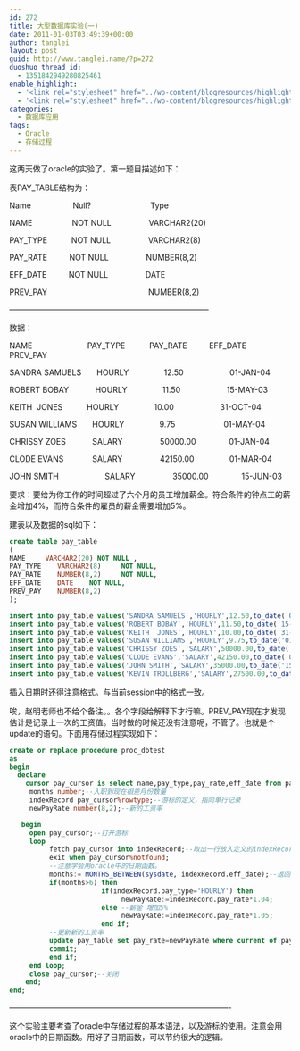 ```yaml
---
id: 272
title: 大型数据库实验(一)
date: 2011-01-03T03:49:39+00:00
author: tanglei
layout: post
guid: http://www.tanglei.name/?p=272
duoshuo_thread_id:
  - 1351842949280825461
enable_highlight:
  - '<link rel="stylesheet" href="../wp-content/blogresources/highlightconfig/highlight.default.min.css"><script src="../wp-content/blogresources/highlightconfig/jquery-2.1.4.min.js"></script><script src="../wp-content/blogresources/highlightconfig/enable_highlight.js"></script>'
  - '<link rel="stylesheet" href="../wp-content/blogresources/highlightconfig/highlight.default.min.css"><script src="../wp-content/blogresources/highlightconfig/jquery-2.1.4.min.js"></script><script src="../wp-content/blogresources/highlightconfig/enable_highlight.js"></script>'
categories:
  - 数据库应用
tags:
  - Oracle
  - 存储过程
---
```

这两天做了oracle的实验了。第一题目描述如下：

表PAY_TABLE结构为：

Name                   Null?                           Type

NAME                  NOT NULL                 VARCHAR2(20)

PAY_TYPE           NOT NULL                 VARCHAR2(8)

PAY_RATE          NOT NULL                 NUMBER(8,2)

EFF_DATE          NOT NULL                 DATE

PREV_PAY                                              NUMBER(8,2)

&#8212;&#8212;&#8212;&#8212;&#8212;&#8212;&#8212;&#8212;&#8212;&#8212;&#8212;&#8212;&#8212;&#8212;&#8212;&#8212;&#8212;&#8212;&#8212;&#8212;&#8212;&#8212;&#8212;&#8212;&#8212;&#8211;

数据：

NAME                         PAY\_TYPE           PAY\_RATE          EFF\_DATE          PREV\_PAY

SANDRA SAMUELS       HOURLY                12.50                     01-JAN-04

ROBERT BOBAY            HOURLY                11.50                     15-MAY-03

KEITH  JONES           HOURLY                10.00                     31-OCT-04

SUSAN WILLIAMS       HOURLY                9.75                      01-MAY-04

CHRISSY ZOES            SALARY                 50000.00               01-JAN-04

CLODE EVANS             SALARY                 42150.00                01-MAR-04

JOHN SMITH                     SALARY                 35000.00               15-JUN-03

要求：要给为你工作的时间超过了六个月的员工增加薪金。符合条件的钟点工的薪金增加4%，而符合条件的雇员的薪金需要增加5%。
  
建表以及数据的sql如下：

```sql
create table pay_table
(
NAME	 VARCHAR2(20) NOT NULL ,
PAY_TYPE	VARCHAR2(8) 	NOT NULL,
PAY_RATE	NUMBER(8,2) 	NOT NULL,
EFF_DATE	DATE 	NOT NULL,
PREV_PAY	NUMBER(8,2)
);

insert into pay_table values('SANDRA SAMUELS','HOURLY',12.50,to_date('01-01-04','DD-MM-YY'),null);
insert into pay_table values('ROBERT BOBAY','HOURLY',11.50,to_date('15-03-03','DD-MM-YY'),null);
insert into pay_table values('KEITH  JONES','HOURLY',10.00,to_date('31-10-04','DD-MM-YY'),null);
insert into pay_table values('SUSAN WILLIAMS','HOURLY',9.75,to_date('01-05-04','DD-MM-YY'),null);
insert into pay_table values('CHRISSY ZOES','SALARY',50000.00,to_date('01-01-04','DD-MM-YY'),null);
insert into pay_table values('CLODE EVANS','SALARY',42150.00,to_date('01-03-04','DD-MM-YY'),null);
insert into pay_table values('JOHN SMITH','SALARY',35000.00,to_date('15-06-03','DD-MM-YY'),null);
insert into pay_table values('KEVIN TROLLBERG','SALARY',27500.00,to_date('15-06-03','DD-MM-YY'),null);
```

插入日期时还得注意格式。与当前session中的格式一致。
  
<!--more-->唉，赵明老师也不给个备注。。各个字段给解释下才行嘛。PREV_PAY现在才发现估计是记录上一次的工资值。当时做的时候还没有注意呢，不管了。也就是个update的语句。下面用存储过程实现如下：

```sql
create or replace procedure proc_dbtest
as
begin
  declare
    cursor pay_cursor is select name,pay_type,pay_rate,eff_date from pay_table;
     months number;--入职到现在相差月份数量
     indexRecord pay_cursor%rowtype;--游标的定义，指向单行记录
     newPayRate number(8,2);--新的工资率

   begin
     open pay_cursor;--打开游标
     loop
          fetch pay_cursor into indexRecord;--取出一行放入定义的indexRecord中
          exit when pay_cursor%notfound;
          --注意学会用oracle中的日期函数。
          months:= MONTHS_BETWEEN(sysdate, indexRecord.eff_date);--返回当前日期和记录中的日期相差的月份数量
          if(months>6) then
                       if(indexRecord.pay_type='HOURLY') then
                            newPayRate:=indexRecord.pay_rate*1.04;
                       else --薪金 增加5%
                            newPayRate:=indexRecord.pay_rate*1.05;
                       end if;
          --更新新的工资率 
          update pay_table set pay_rate=newPayRate where current of pay_cursor;
          commit;
          end if;
     end loop;
     close pay_cursor;--关闭
    end;
end;
```

&#8212;&#8212;&#8212;&#8212;&#8212;&#8212;&#8212;&#8212;&#8212;&#8212;&#8212;&#8212;&#8212;&#8212;&#8212;&#8212;&#8212;&#8212;&#8212;&#8212;&#8212;&#8212;&#8212;&#8212;&#8212;&#8212;&#8212;&#8212;-
  
这个实验主要考查了oracle中存储过程的基本语法，以及游标的使用。注意会用oracle中的日期函数。用好了日期函数，可以节约很大的逻辑。
